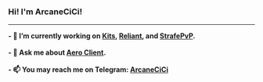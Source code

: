 ### Hi! I'm ArcaneCiCi!
-------------------
<strong>
- 🔭 I’m currently working on <a href="https://github.com/KitsRIP">Kits</a>, <a href="https://github.com/ArcaneCiCi/Reliant">Reliant</a>, and <a href="https://github.com/StrafePvP">StrafePvP</a>.
<br>
<br>
- 💬 Ask me about <a href="https://github.com/Aero-Client">Aero Client</a>.
<br>
<br>
- 📫 You may reach me on Telegram: <a href="https://t.me/ArcaneCiCi">ArcaneCiCi</a>
</strong>
